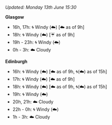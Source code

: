 *Updated: Monday 13th June 15:30*

**Glasgow**

* 16h, 17h: :cyclone: Windy (:cloud:) [:cloud: as of 9h]
* 18h: :cyclone: Windy (:cloud:) [:umbrella: as of 9h]
* 19h - 23h: :cyclone: Windy (:cloud:)
* 0h - 3h: :cloud: Cloudy

**Edinburgh**

* 16h: :cyclone: Windy (:cloud:) [:cloud: as of 9h, :cyclone:(:cloud:) as of 15h]
* 17h: :cyclone: Windy (:cloud:) [:cloud: as of 9h]
* 18h: :cyclone: Windy (:cloud:) [:cloud: as of 9h, :cyclone:(:cloud:) as of 15h]
* 19h: :cyclone: Windy (:cloud:)
* 20h, 21h: :cloud: Cloudy
* 22h - 0h: :cyclone: Windy (:cloud:)
* 1h - 3h: :cloud: Cloudy
